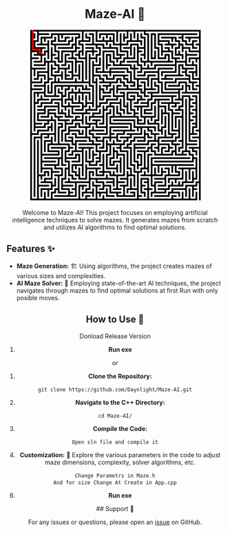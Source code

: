 <div align="center">
  <h1>Maze-AI 🤖</h1>
  <p><img src="Maze.gif" alt="Maze AI"></p>
  <p>Welcome to Maze-AI! This project focuses on employing artificial intelligence techniques to solve mazes. It generates mazes from scratch and utilizes AI algorithms to find optimal solutions.</p>
</div>

## Features ✨

- **Maze Generation:** 🏗️ Using algorithms, the project creates mazes of various sizes and complexities.
- **AI Maze Solver:** 🧠 Employing state-of-the-art AI techniques, the project navigates through mazes to find optimal solutions at first Run with only posible moves.
<div align="center">

## How to Use 🚀

Donload Release Version

1. **Run exe**

 or
 
1. **Clone the Repository:**
```
git clone https://github.com/Daynlight/Maze-AI.git
```
2. **Navigate to the C++ Directory:**
```
cd Maze-AI/
```
3. **Compile the Code:**
```
Open sln file and compile it
```
4. **Customization:** 🎨 Explore the various parameters in the code to adjust maze dimensions, complexity, solver algorithms, etc.
```
Change Parametrs in Maze.h
And for size Change At Create in App.cpp
```
6. **Run exe**
</div>

<div align="center">
## Support 🤝

For any issues or questions, please open an [issue](https://github.com/Daynlight/Maze-AI/issues) on GitHub.
</div>
